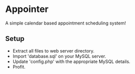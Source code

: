 # Appointer
A simple calendar based appointment scheduling system!

## Setup
* Extract all files to web server directory.
* Import 'database.sql' on your MySQL server.
* Update 'config.php' with the appropriate MySQL details.
* Profit.